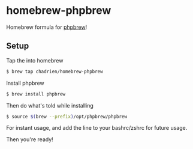 # homebrew-phpbrew

Homebrew formula for [phpbrew](https://github.com/c9s/phpbrew)!

## Setup

Tap the into homebrew

```bash
$ brew tap chadrien/homebrew-phpbrew
```

Install phpbrew

```bash
$ brew install phpbrew
```

Then do what's told while installing

```bash
$ source $(brew --prefix)/opt/phpbrew/phpbrew
```

For instant usage, and add the line to your bashrc/zshrc for future usage.

Then you're ready!
